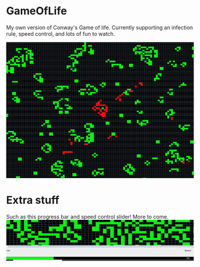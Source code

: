 # GameOfLife
My own version of Conway's Game of life.  Currently supporting an infection rule, speed control, and lots of fun to watch.


![alt text](https://github.com/bsteel364/GameOfLife/blob/master/pics/Capture.PNG)

# Extra stuff
Such as this progress bar and speed control slider! More to come.
![alt text](https://github.com/bsteel364/GameOfLife/blob/master/pics/cgl.PNG)

